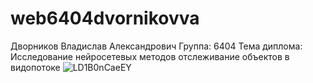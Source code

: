 # web6404dvornikovva
Дворников Владислав Александрович
Группа: 6404
Тема диплома: Исследование нейросетевых методов отслеживание объектов в видопотоке
![LD1B0nCaeEY](https://github.com/user-attachments/assets/e9ae12f2-32a4-4a92-8371-8f7b99e508d6)
